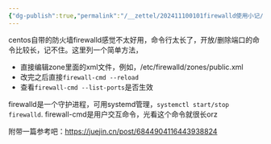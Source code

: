 ```yaml
---
{"dg-publish":true,"permalink":"/__zettel/202411100101firewalld使用小记/","title":202411100101,"tags":["firewalld","防火墙","centos"],"created":"2024-11-10T01:01:40+08:00"}
---
```



centos自带的防火墙firewalld感觉不太好用，命令行太长了，开放/删除端口的命令比较长，记不住。这里列一个简单方法，

- 直接编辑zone里面的xml文件，例如，/etc/firewalld/zones/public.xml
- 改完之后直接`firewall-cmd --reload`
- 查看`firewall-cmd --list-ports`是否生效

firewalld是一个守护进程，可用systemd管理，`systemctl start/stop firewalld`.
firewall-cmd是用户交互命令，光看这个命令就很长orz

附带一篇参考吧：https://juejin.cn/post/6844904116443938824